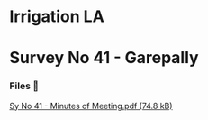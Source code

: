 # Irrigation LA 

# Survey No 41 - Garepally

### Files 📁

[Sy No 41 - Minutes of Meeting.pdf (74.8 kB)](../files/23010fe2-862f-44db-bbe7-f429066e311c.pdf)